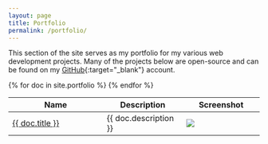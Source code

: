 ```yaml
---
layout: page
title: Portfolio
permalink: /portfolio/
---
```


This section of the site serves as my portfolio for my various web development projects. 
Many of the projects below are open-source and can be found on my [GitHub](https://github.com/christinabranson){:target="_blank"} account.

<table>
  <thead>
    <tr>
      <th width="200">Name</th>
      <th width="150">Description</th>
      <th width="150">Screenshot</th>
    </tr>
  </thead>
  <tbody>
  {% for doc in site.portfolio %}
    <tr>
      <td><a href="{{ doc.url }}">{{ doc.title }}</a></td>
      <td>{{ doc.description }}</td>
      <td><img src="{{ doc.featured_image }}" class="thumbnail" /></td>
    </tr>
  {% endfor %}
  </tbody>
</table>